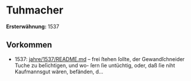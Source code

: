 # Tuhmacher

**Ersterwähnung:** 1537

## Vorkommen
- 1537: [jahre/1537/README.md](../jahre/1537/README.md) – frei ſtehen
ſollte, der Gewandſchneider Tuche zu beſichtigen, und wo-
ſern ſie untüchtig, oder, daß ſie niht Kaufmannsgut wären,
befänden, d...
